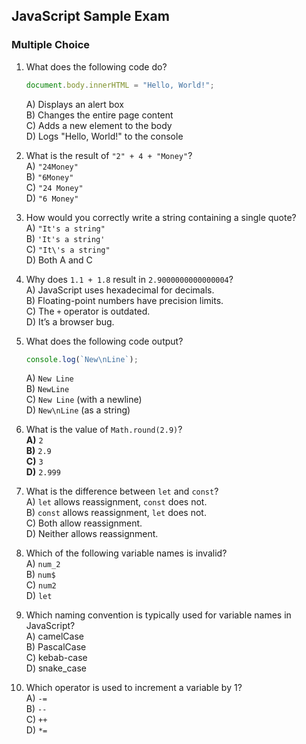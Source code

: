 
## JavaScript Sample Exam

### Multiple Choice


1. What does the following code do?  
   ```javascript  
   document.body.innerHTML = "Hello, World!";  
   ```  
   A) Displays an alert box  
   B) Changes the entire page content  
   C) Adds a new element to the body  
   D) Logs "Hello, World!" to the console  


2. What is the result of `"2" + 4 + "Money"`?  
   A) `"24Money"`  
   B) `"6Money"`  
   C) `"24 Money"`  
   D) `"6 Money"`  


3. How would you correctly write a string containing a single quote?  
   A) `"It's a string"`  
   B) `'It's a string'`  
   C) `"It\'s a string"`  
   D) Both A and C  


4. Why does `1.1 + 1.8` result in `2.9000000000000004`?  
   A) JavaScript uses hexadecimal for decimals.  
   B) Floating-point numbers have precision limits.  
   C) The `+` operator is outdated.  
   D) It’s a browser bug.  


5. What does the following code output?  
   ```JavaScript  
   console.log(`New\nLine`);  
   ```  
   A) `New Line`  
   B) `NewLine`  
   C) `New Line` (with a newline)  
   D) `New\nLine` (as a string)  


6. What is the value of `Math.round(2.9)`?  
   **A)** `2`  
   **B)** `2.9`  
   **C)** `3`  
   **D)** `2.999`  


7. What is the difference between `let` and `const`?  
   A) `let` allows reassignment, `const` does not.  
   B) `const` allows reassignment, `let` does not.  
   C) Both allow reassignment.  
   D) Neither allows reassignment.  


8. Which of the following variable names is invalid?  
   A) `num_2`  
   B) `num$`  
   C) `num2`  
   D) `let`  


9. Which naming convention is typically used for variable names in JavaScript?  
   A) camelCase  
   B) PascalCase  
   C) kebab-case  
   D) snake_case  


10. Which operator is used to increment a variable by 1?  
   A) `-=`  
   B) `--`  
   C) `++`  
   D) `*=`  
